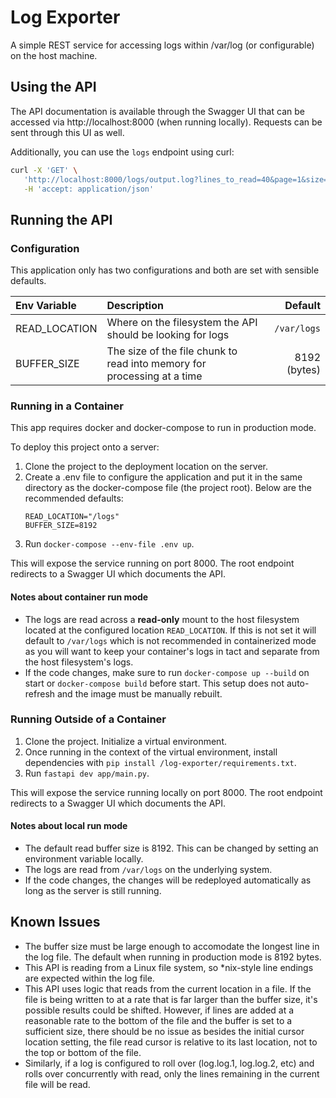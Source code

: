 # Log Exporter

A simple REST service for accessing logs within /var/log (or configurable) on the host machine.

## Using the API

The API documentation is available through the Swagger UI that can be accessed via http://localhost:8000 (when running locally). Requests can be sent through this UI as well.

Additionally, you can use the `logs` endpoint using curl:
``` bash
curl -X 'GET' \
   'http://localhost:8000/logs/output.log?lines_to_read=40&page=1&size=50' \
   -H 'accept: application/json'
```

## Running the API

### Configuration
This application only has two configurations and both are set with sensible defaults.

| Env Variable      | Description | Default     |
| :---        |    :----   |          ---: |
| READ_LOCATION      | Where on the filesystem the API should be looking for logs       | `/var/logs`   |
| BUFFER_SIZE   | The size of the file chunk to read into memory for processing at a time        | 8192 (bytes) |

### Running in a Container

This app requires docker and docker-compose to run in production mode.

To deploy this project onto a server:
1. Clone the project to the deployment location on the server.
2. Create a .env file to configure the application and put it in the same directory as the docker-compose file (the project root). Below are the recommended defaults:
    ```
    READ_LOCATION="/logs"
    BUFFER_SIZE=8192
    ```
3. Run `docker-compose --env-file .env up`.

This will expose the service running on port 8000. The root endpoint redirects to a Swagger UI which documents the API.

#### Notes about container run mode
- The logs are read across a **read-only** mount to the host filesystem located at the configured location `READ_LOCATION`. If this is not set it will default to `/var/logs` which is not recommended in containerized mode as you will want to keep your container's logs in tact and separate from the host filesystem's logs.
- If the code changes, make sure to run `docker-compose up --build` on start or `docker-compose build` before start. This setup does not auto-refresh and the image must be manually rebuilt.

### Running Outside of a Container
1. Clone the project. Initialize a virtual environment.
2. Once running in the context of the virtual environment, install dependencies with `pip install /log-exporter/requirements.txt`.
3. Run `fastapi dev app/main.py`.

This will expose the service running locally on port 8000. The root endpoint redirects to a Swagger UI which documents the API.

#### Notes about local run mode
- The default read buffer size is 8192. This can be changed by setting an environment variable locally.
- The logs are read from `/var/logs` on the underlying system.
- If the code changes, the changes will be redeployed automatically as long as the server is still running.

## Known Issues
- The buffer size must be large enough to accomodate the longest line in the log file. The default when running in production mode is 8192 bytes.
- This API is reading from a Linux file system, so *nix-style line endings are expected within the log file.
- This API uses logic that reads from the current location in a file. If the file is being written to at a rate that is far larger than the buffer size, it's possible results could be shifted. However, if lines are added at a reasonable rate to the bottom of the file and the buffer is set to a sufficient size, there should be no issue as besides the initial cursor location setting, the file read cursor is relative to its last location, not to the top or bottom of the file.
- Similarly, if a log is configured to roll over (log.log.1, log.log.2, etc) and rolls over concurrently with read, only the lines remaining in the current file will be read.
